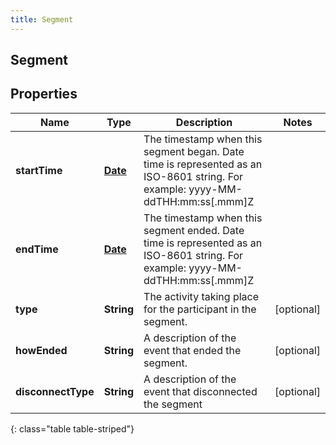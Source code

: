 ```yaml
---
title: Segment
---
```

## Segment


## Properties

| Name | Type | Description | Notes |
| ------------ | ------------- | ------------- | ------------- |
| **startTime** | <!----><!---->[**Date**](Date.html)<!----> | The timestamp when this segment began. Date time is represented as an ISO-8601 string. For example: yyyy-MM-ddTHH:mm:ss[.mmm]Z |  |
| **endTime** | <!----><!---->[**Date**](Date.html)<!----> | The timestamp when this segment ended. Date time is represented as an ISO-8601 string. For example: yyyy-MM-ddTHH:mm:ss[.mmm]Z |  |
| **type** | <!----><!---->**String**<!----> | The activity taking place for the participant in the segment. |  [optional] |
| **howEnded** | <!----><!---->**String**<!----> | A description of the event that ended the segment. |  [optional] |
| **disconnectType** | <!----><!---->**String**<!----> | A description of the event that disconnected the segment |  [optional] |
{: class="table table-striped"}



